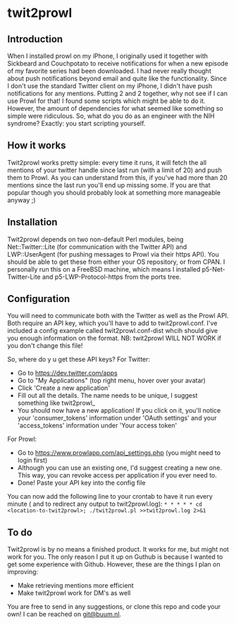 twit2prowl
==========

Introduction
------------
When I installed prowl on my iPhone, I originally used it together with Sickbeard and Couchpotato to receive notifications for when a new episode of my favorite series had been downloaded. I had never really thought about push notifications beyond email and quite like the functionality. Since I don't use the standard Twitter client on my iPhone, I didn't have push notifications for any mentions. Putting 2 and 2 together, why not see if I can use Prowl for that! I found some scripts which might be able to do it. However, the amount of dependencies for what seemed like something so simple were ridiculous. So, what do you do as an engineer with the NIH syndrome? Exactly: you start scripting yourself.

How it works
------------
Twit2prowl works pretty simple: every time it runs, it will fetch the all mentions of your twitter handle since last run (with a limit of 20) and push them to Prowl. As you can understand from this, if you've had more than 20 mentions since the last run you'll end up missing some. If you are that popular though you should probably look at something more manageable anyway ;)

Installation
------------
Twit2prowl depends on two non-default Perl modules, being Net::Twitter::Lite (for communication with the Twitter API) and LWP::UserAgent (for pushing messages to Prowl via their https API). You should be able to get these from either your OS repository, or from CPAN. I personally run this on a FreeBSD machine, which means I installed p5-Net-Twitter-Lite and p5-LWP-Protocol-https from the ports tree. 

Configuration
-------------
You will need to communicate both with the Twitter as well as the Prowl API. Both require an API key, which you'll have to add to twit2prowl.conf. I've included a config example called twit2prowl.conf-dist whcih should give you enough information on the format. NB: twit2prowl WILL NOT WORK if you don't change this file! 

So, where do y u get these API keys? For Twitter:
* Go to https://dev.twitter.com/apps
* Go to "My Applications" (top right menu, hover over your avatar)
* Click 'Create a new application'
* Fill out all the details. The name needs to be unique, I suggest something like twit2prowl_<your twitter user id>
* You should now have a new application! If you click on it, you'll notice your 'consumer_tokens' information under 'OAuth settings' and your 'access_tokens' information under 'Your access token'

For Prowl:
* Go to https://www.prowlapp.com/api_settings.php (you might need to login first)
* Although you can use an existing one, I'd suggest creating a new one. This way, you can revoke access per application if you ever need to.
* Done! Paste your API key into the config file

You can now add the following line to your crontab to have it run every minute (
and to redirect any output to twit2prowl.log):
`* * * * * cd <location-to-twit2prowl>; ./twit2prowl.pl >>twit2prowl.log 2>&1`

To do
-----
Twit2prowl is by no means a finished product. It works for me, but might not work for you. The only reason I put it up on Guthub is because I wanted to get some experience with Github. However, these are the things I plan on improving:
* Make retrieving mentions more efficient
* Make twit2prowl work for DM's as well

You are free to send in any suggestions, or clone this repo and code your own! I can be reached on git@buum.nl. 
